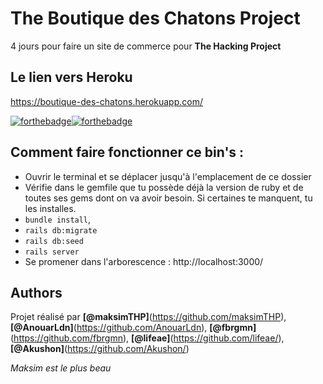 # The Boutique des Chatons  Project
4 jours pour faire un site de commerce pour **The Hacking Project**

## Le lien vers Heroku
https://boutique-des-chatons.herokuapp.com/


[![forthebadge](https://forthebadge.com/images/badges/made-with-ruby.svg)![forthebadge](http://forthebadge.com/images/badges/built-with-love.svg)](http://forthebadge.com)

## Comment faire fonctionner ce bin's :
* Ouvrir le terminal et se déplacer jusqu'à l'emplacement de ce dossier
* Vérifie dans le gemfile que tu possède déjà la version de ruby et de toutes ses gems dont on va avoir besoin. Si certaines te manquent, tu les installes.
* `bundle install`,
* `rails db:migrate`
* `rails db:seed`
* `rails server`
* Se promener dans l'arborescence : http://localhost:3000/

## Authors
Projet réalisé par **[@maksimTHP]**(https://github.com/maksimTHP), **[@AnouarLdn]**(https://github.com/AnouarLdn), **[@fbrgmn]**(https://github.com/fbrgmn), **[@lifeae]**(https://github.com/lifeae/), **[@Akushon]**(https://github.com/Akushon/)















































































*Maksim est le plus beau* 
